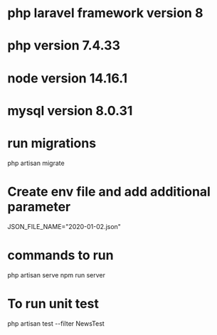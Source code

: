 # php laravel framework version 8
# php version  7.4.33
# node version 14.16.1
# mysql version 8.0.31
# run migrations
php artisan migrate
# Create env file and add additional parameter
JSON_FILE_NAME="2020-01-02.json"
# commands to run
php artisan serve
npm run server

# To run unit test
php artisan test --filter NewsTest
